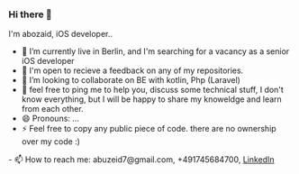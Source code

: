 ### Hi there 👋



I'm abozaid, iOS developer..


- 🔭 I’m currently live in Berlin, and I'm searching for a vacancy as a senior iOS developer
- 🌱 I'm open to recieve a feedback on any of my repositories.
- 👯 I’m looking to collaborate on BE with kotlin, Php (Laravel)
- 💬 feel free to ping me to help you, discuss some technical stuff, I don't know everything,
but I will be happy to share my knoweldge and learn from each other.
- 😄 Pronouns: ...
- ⚡ Feel free to copy any public piece of code. there are no ownership over my code :)
<p>- 📫 How to reach me: abuzeid7@gmail.com, +491745684700, <a href="https://www.linkedin.com/in/abuzeid-ibrahim/">LinkedIn<a><p>



